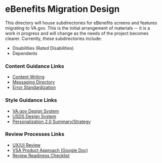 # eBenefits Migration Design
This directory will house subdirectories for eBenefits screens and features migrating to VA.gov. This is the initial arrangement of materials -- it is a work in progress and will change as the needs of the project becomes clearer. Currently, these subdirectories include:
- Disabilities (Rated Disabilities)
- Dependents

### Content Guidance Links
- [Content Writing](https://github.com/department-of-veterans-affairs/va.gov-team/blob/master/platform/content/content-review-process.md)
- [Messaging Directory](https://github.com/department-of-veterans-affairs/vets.gov-team/blob/master/Products/Platform/Design%20System/Guidelines/Error%20handling/Dictionary.md)
- [Error Standardization](https://github.com/department-of-veterans-affairs/vets.gov-team/blob/master/Products/Platform/Design%20System/Guidelines/Error%20handling/Content%20Style%20Guide.md)

### Style Guidance Links
- [VA.gov Design System](https://design.va.gov/)
- [USDS Design System](https://designsystem.digital.gov/)
- [Personalization 2.0 Summary/Strategy](https://github.com/department-of-veterans-affairs/vets.gov-team/blob/master/Products/Identity/Personalization/Personalization%202.0/Discovery%20%26%20Research/Personalization%202.0%20Discovery%20Summary%20%26%20Strategy.md)

### Review Processes Links
- [UX/UI Review](https://github.com/department-of-veterans-affairs/va.gov-vfs-teams/blob/master/Request-Reviews/request-design-qa.md)
- [VSA Product Approach (Google Doc)](https://docs.google.com/document/d/1BtIHL5KRl9ln20FONWpBjQzTDveU_wyKqWCL5R-6MB8/edit?ts=5d9507d5#heading=h.bu00ebtvll88)
- [Review Readiness Checklist](https://github.com/department-of-veterans-affairs/va.gov-team/blob/master/teams/vsa/teams/ebenefits/design/design-review-checklist.md)
